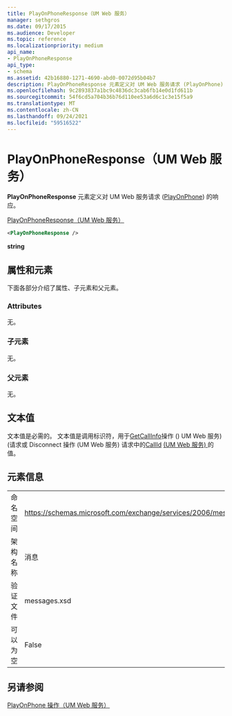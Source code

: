 ```yaml
---
title: PlayOnPhoneResponse（UM Web 服务）
manager: sethgros
ms.date: 09/17/2015
ms.audience: Developer
ms.topic: reference
ms.localizationpriority: medium
api_name:
- PlayOnPhoneResponse
api_type:
- schema
ms.assetid: 42b16880-1271-4690-abd0-0072d95b04b7
description: PlayOnPhoneResponse 元素定义对 UM Web 服务请求 (PlayOnPhone) 的响应。
ms.openlocfilehash: 9c2893837a1bc9c4836dc3cab6fb14e0d1fd611b
ms.sourcegitcommit: 54f6cd5a704b36b76d110ee53a6d6c1c3e15f5a9
ms.translationtype: MT
ms.contentlocale: zh-CN
ms.lasthandoff: 09/24/2021
ms.locfileid: "59516522"
---
```

# <a name="playonphoneresponse-um-web-service"></a>PlayOnPhoneResponse（UM Web 服务）

**PlayOnPhoneResponse** 元素定义对 UM Web 服务请求 ([PlayOnPhone](playonphone-operation-um-web-service.md)) 的响应。 
  
[PlayOnPhoneResponse（UM Web 服务）](playonphoneresponse-um-web-service.md)
  
```xml
<PlayOnPhoneResponse />
```

 **string**
## <a name="attributes-and-elements"></a>属性和元素

下面各部分介绍了属性、子元素和父元素。
  
### <a name="attributes"></a>Attributes

无。
  
### <a name="child-elements"></a>子元素

无。
  
### <a name="parent-elements"></a>父元素

无。
  
## <a name="text-value"></a>文本值

文本值是必需的。 文本值是调用标识符，用于[GetCallInfo](getcallinfo-operation-um-web-service.md)操作 () UM Web 服务)  (请求或 Disconnect 操作 (UM Web 服务) 请求中的[CallId](callid-um-web-service.md) [ (UM Web 服务) ](disconnect-operation-um-web-service.md)的值。 
  
## <a name="element-information"></a>元素信息

|||
|:-----|:-----|
|命名空间  <br/> |https://schemas.microsoft.com/exchange/services/2006/messages  <br/> |
|架构名称  <br/> |消息  <br/> |
|验证文件  <br/> |messages.xsd  <br/> |
|可以为空  <br/> |False  <br/> |
   
## <a name="see-also"></a>另请参阅



[PlayOnPhone 操作（UM Web 服务）](playonphone-operation-um-web-service.md)

